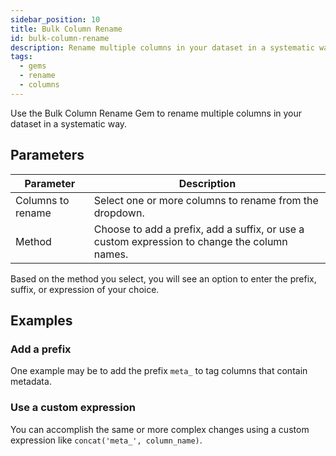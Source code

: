```yaml
---
sidebar_position: 10
title: Bulk Column Rename
id: bulk-column-rename
description: Rename multiple columns in your dataset in a systematic way.
tags:
  - gems
  - rename
  - columns
---
```


Use the Bulk Column Rename Gem to rename multiple columns in your dataset in a systematic way.

## Parameters

| Parameter         | Description                                                                                  |
|-------------------|----------------------------------------------------------------------------------------------|
| Columns to rename | Select one or more columns to rename from the dropdown.                                      |
| Method            | Choose to add a prefix, add a suffix, or use a custom expression to change the column names. |

Based on the method you select, you will see an option to enter the prefix, suffix, or expression of your choice.

## Examples

### Add a prefix

One example may be to add the prefix `meta_` to tag columns that contain metadata.

<!-- ![Add prefix to multiple columns](./img/bulk-add-prefix.png) -->


### Use a custom expression

You can accomplish the same or more complex changes using a custom expression like `concat('meta_', column_name)`.

<!-- ![Add prefix to multiple columns using a custom expression](./img/bulk-add-prefix.png) -->
